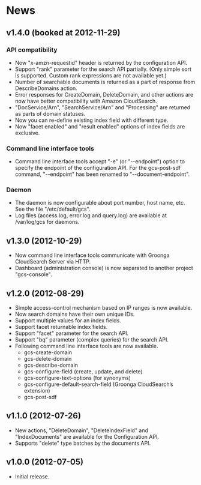 # News

## v1.4.0 (booked at 2012-11-29)

### API compatibility

 * Now "x-amzn-requestid" header is returned by the configuration API.
 * Support "rank" parameter for the search API partially. (Only simple sort is supported. Custom rank expressions are not available yet.)
 * Number of searchable documents is returned as a part of response from DescribeDomains action.
 * Error responses for CreateDomain, DeleteDomain, and other actions are now have better compatibility with Amazon CloudSearch.
 * "DocService/Arn", "SearchService/Arn" and "Processing" are returned as parts of domain statuses.
 * Now you can re-define existing index field with different type.
 * Now "facet enabled" and "result enabled" options of index fields are exclusive.

### Command line interface tools

 * Command line interface tools accept "-e" (or "--endpoint") option to specify the endpoint of the configuration API. For the gcs-post-sdf command, "--endpoint" has been renamed to "--document-endpoint".

### Daemon

 * The daemon is now configurable about port number, host name, etc. See the file "/etc/default/gcs".
 * Log files (access.log, error.log and query.log) are available at /var/log/gcs for daemons.

## v1.3.0 (2012-10-29)

 * Now command line interface tools communicate with Groonga CloudSearch Server via HTTP.
 * Dashboard (administration console) is now separated to another project "gcs-console".

## v1.2.0 (2012-08-29)

 * Simple access-control mechanism based on IP ranges is now available.
 * Now search domains have their own unique IDs.
 * Support multiple values for an index fields.
 * Support facet returnable index fields.
 * Support "facet" parameter for the search API.
 * Support "bq" parameter (complex queries) for the search API.
 * Following command line interface tools are now available.
   * gcs-create-domain
   * gcs-delete-domain
   * gcs-describe-domain
   * gcs-configure-field (create, update, and delete)
   * gcs-configure-text-options (for synonyms)
   * gcs-configure-default-search-field (Groonga CloudSearch’s extension)
   * gcs-post-sdf

## v1.1.0 (2012-07-26)

 * New actions, "DeleteDomain", "DeleteIndexField" and "IndexDocuments" are available for the Configuration API.
 * Supports "delete" type batches by the documents API.

## v1.0.0 (2012-07-05)

 * Initial release.

